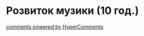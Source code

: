 <div id="hypercomments_widget" class="js-hypercomments-widget invisible"></div>

# Розвиток музики (10 год.)


<div class="js-hypercomments-container">
    <a href="http://hypercomments.com" class="hc-link" title="comments widget">comments powered by HyperComments</a>
</div>